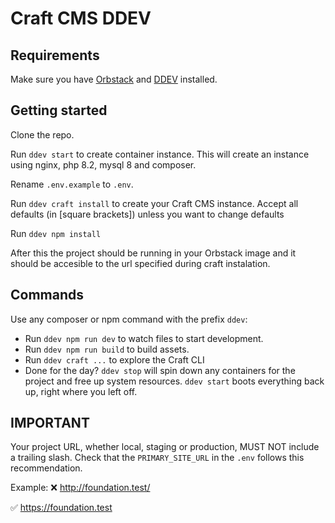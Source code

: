 # Craft CMS DDEV

## Requirements

Make sure you have [Orbstack](https://orbstack.dev/) and [DDEV](https://ddev.com/get-started/) installed.

## Getting started

Clone the repo.

Run `ddev start` to create container instance. This will create an instance using nginx, php 8.2, mysql 8 and composer.

Rename `.env.example` to `.env`.

Run `ddev craft install` to create your Craft CMS instance. Accept all defaults (in [square brackets]) unless you want to change defaults

Run `ddev npm install`

After this the project should be running in your Orbstack image and it should be accesible to the url specified during craft instalation.

## Commands

Use any composer or npm command with the prefix `ddev`:

- Run `ddev npm run dev` to watch files to start development.
- Run `ddev npm run build` to build assets.
- Run `ddev craft ...` to explore the Craft CLI
- Done for the day? `ddev stop` will spin down any containers for the project and free up system resources. `ddev start` boots everything back up, right where you left off.

## IMPORTANT

Your project URL, whether local, staging or production, MUST NOT include a trailing slash. Check that the `PRIMARY_SITE_URL` in the `.env` follows this recommendation.

Example:
❌
<http://foundation.test/>

✅
<https://foundation.test>
